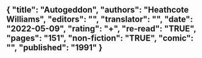 {
 "title": "Autogeddon",
 "authors": "Heathcote Williams",
 "editors": "",
 "translator": "",
 "date": "2022-05-09",
 "rating": "+",
 "re-read": "TRUE",
 "pages": "151",
 "non-fiction": "TRUE",
 "comic": "",
 "published": "1991"
}
---

